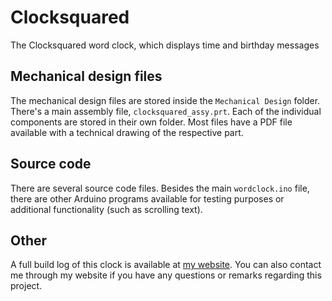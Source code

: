 # Clocksquared
The Clocksquared word clock, which displays time and birthday messages

## Mechanical design files
The mechanical design files are stored inside the `Mechanical Design` folder. There's a main assembly file, `clocksquared_assy.prt`. Each of the individual components are stored in their own folder. Most files have a PDF file available with a technical drawing of the respective part.

## Source code
There are several source code files. Besides the main `wordclock.ino` file, there are other Arduino programs available for testing purposes or additional functionality (such as scrolling text).

## Other
A full build log of this clock is available at [my website](https://willemm.nl). You can also contact me through my website if you have any questions or remarks regarding this project.